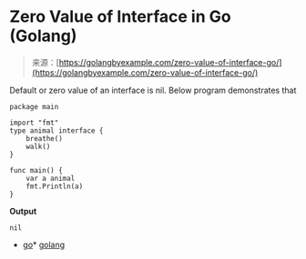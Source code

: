 <!--yml
category: 未分类
date: 2024-10-13 06:22:57
-->

# Zero Value of Interface in Go (Golang)

> 来源：[https://golangbyexample.com/zero-value-of-interface-go/](https://golangbyexample.com/zero-value-of-interface-go/)

Default or zero value of an interface is nil. Below program demonstrates that

```
package main

import "fmt"
type animal interface {
    breathe()
    walk()
}

func main() {
    var a animal
    fmt.Println(a)
}
```

**Output**

```
nil
```

*   [go](https://golangbyexample.com/tag/go/)*   [golang](https://golangbyexample.com/tag/golang/)